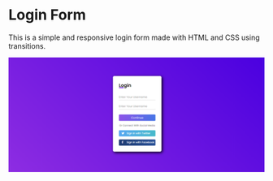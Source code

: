 # Login Form

This is a simple and responsive login form made with HTML and CSS using transitions.

![form-css-responsive](/assets/form-login-responsive.png)